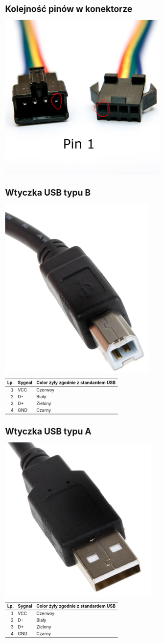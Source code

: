 # Kolejność pinów w konektorze

![Oznaczenie pierwszego pinu konnectora typu sm firmy jst](../assets/sm_connector_pin1.png)

# Wtyczka USB typu B

![USB B męski](../assets/usb_type_b_male.png)

| Lp. | Sygnał | Color żyły zgodnie z standardem USB |
| --: | ------ | ----------------------------------- |
|   1 | VCC    | Czerwoy                             |
|   2 | D-     | Biały                               |
|   3 | D+     | Zielony                             |
|   4 | GND    | Czarny                              |

# Wtyczka USB typu A

![USB B męski](../assets/usb_type_a_male.png)

| Lp. | Sygnał | Color żyły zgodnie z standardem USB |
| --: | ------ | ----------------------------------- |
|   1 | VCC    | Czerwoy                             |
|   2 | D-     | Biały                               |
|   3 | D+     | Zielony                             |
|   4 | GND    | Czarny                              |

